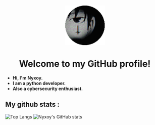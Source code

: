 <p align="center">
  <img src="nyxoy.png" alt="nyx" width="125">
</p>

<h1 align="center">Welcome to my GitHub profile!</h1>

- **Hi, I'm Nyxoy.**
- **I am a python developer.**
- **Also a cybersecurity enthusiast.**

## My github stats :

![Top Langs](https://github-readme-stats.vercel.app/api/top-langs/?username=Nyxoy201&theme=dark)
![Nyxoy's GitHub stats](https://github-readme-stats.vercel.app/api?username=Nyxoy201&theme=dark)

